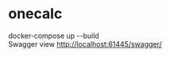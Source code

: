 # onecalc

docker-compose up --build  
Swagger view [http://localhost:61445/swagger/](http://localhost:61445/swagger/)  